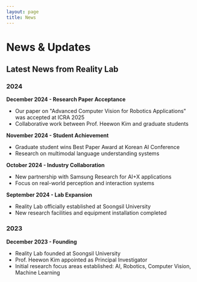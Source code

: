 ```yaml
---
layout: page
title: News
---
```


# News & Updates

## Latest News from Reality Lab

### 2024

**December 2024 - Research Paper Acceptance**
- Our paper on "Advanced Computer Vision for Robotics Applications" was accepted at ICRA 2025
- Collaborative work between Prof. Heewon Kim and graduate students

**November 2024 - Student Achievement**
- Graduate student wins Best Paper Award at Korean AI Conference
- Research on multimodal language understanding systems

**October 2024 - Industry Collaboration**
- New partnership with Samsung Research for AI+X applications
- Focus on real-world perception and interaction systems

**September 2024 - Lab Expansion**
- Reality Lab officially established at Soongsil University
- New research facilities and equipment installation completed

### 2023

**December 2023 - Founding**
- Reality Lab founded at Soongsil University
- Prof. Heewon Kim appointed as Principal Investigator
- Initial research focus areas established: AI, Robotics, Computer Vision, Machine Learning
